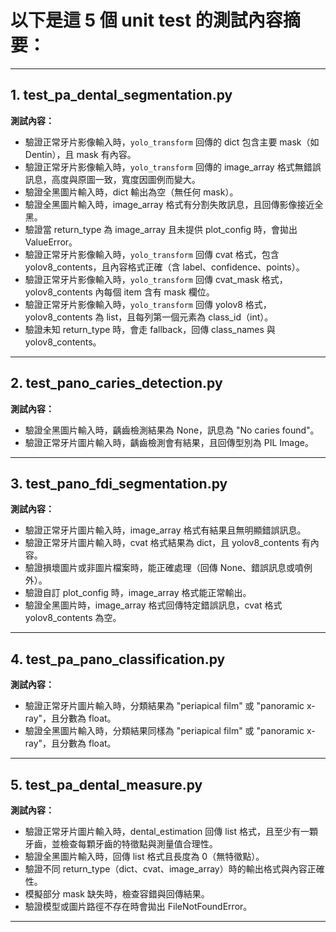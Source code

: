# 以下是這 5 個 unit test 的測試內容摘要：


---

## 1. test_pa_dental_segmentation.py

**測試內容：**

- 驗證正常牙片影像輸入時，`yolo_transform` 回傳的 dict 包含主要 mask（如 Dentin），且 mask 有內容。
- 驗證正常牙片影像輸入時，`yolo_transform` 回傳的 image_array 格式無錯誤訊息，高度與原圖一致，寬度因圖例而變大。
- 驗證全黑圖片輸入時，dict 輸出為空（無任何 mask）。
- 驗證全黑圖片輸入時，image_array 格式有分割失敗訊息，且回傳影像接近全黑。
- 驗證當 return_type 為 image_array 且未提供 plot_config 時，會拋出 ValueError。
- 驗證正常牙片影像輸入時，`yolo_transform` 回傳 cvat 格式，包含 yolov8_contents，且內容格式正確（含 label、confidence、points）。
- 驗證正常牙片影像輸入時，`yolo_transform` 回傳 cvat_mask 格式，yolov8_contents 內每個 item 含有 mask 欄位。
- 驗證正常牙片影像輸入時，`yolo_transform` 回傳 yolov8 格式，yolov8_contents 為 list，且每列第一個元素為 class_id（int）。
- 驗證未知 return_type 時，會走 fallback，回傳 class_names 與 yolov8_contents。

---

## 2. test_pano_caries_detection.py

**測試內容：**

- 驗證全黑圖片輸入時，齲齒檢測結果為 None，訊息為 "No caries found"。
- 驗證正常牙片圖片輸入時，齲齒檢測會有結果，且回傳型別為 PIL Image。

---

## 3. test_pano_fdi_segmentation.py

**測試內容：**

- 驗證正常牙片圖片輸入時，image_array 格式有結果且無明顯錯誤訊息。
- 驗證正常牙片圖片輸入時，cvat 格式結果為 dict，且 yolov8_contents 有內容。
- 驗證損壞圖片或非圖片檔案時，能正確處理（回傳 None、錯誤訊息或噴例外）。
- 驗證自訂 plot_config 時，image_array 格式能正常輸出。
- 驗證全黑圖片時，image_array 格式回傳特定錯誤訊息，cvat 格式 yolov8_contents 為空。

---

## 4. test_pa_pano_classification.py

**測試內容：**

- 驗證正常牙片圖片輸入時，分類結果為 "periapical film" 或 "panoramic x-ray"，且分數為 float。
- 驗證全黑圖片輸入時，分類結果同樣為 "periapical film" 或 "panoramic x-ray"，且分數為 float。

---

## 5. test_pa_dental_measure.py

**測試內容：**

- 驗證正常牙片圖片輸入時，dental_estimation 回傳 list 格式，且至少有一顆牙齒，並檢查每顆牙齒的特徵點與測量值合理性。
- 驗證全黑圖片輸入時，回傳 list 格式且長度為 0（無特徵點）。
- 驗證不同 return_type（dict、cvat、image_array）時的輸出格式與內容正確性。
- 模擬部分 mask 缺失時，檢查容錯與回傳結果。
- 驗證模型或圖片路徑不存在時會拋出 FileNotFoundError。

---